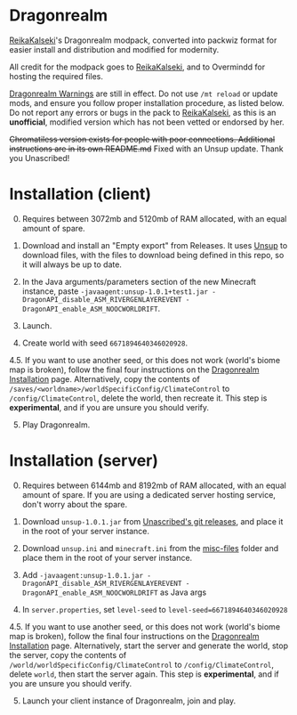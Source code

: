 # Dragonrealm

[ReikaKalseki](https://github.com/ReikaKalseki/)'s Dragonrealm modpack, converted into packwiz format for easier install and distribution and modified for modernity.

All credit for the modpack goes to [ReikaKalseki](https://github.com/ReikaKalseki/), and to Overmindd for hosting the required files.

[Dragonrealm Warnings](https://dragonrealm.overminddl1.com/warning.php) are still in effect. Do not use `/mt reload` or update mods, and ensure you follow proper installation procedure, as listed below. Do not report any errors or bugs in the pack to [ReikaKalseki](https://github.com/ReikaKalseki/), as this is an **unofficial**, modified version which has not been vetted or endorsed by her.

~~Chromatiless version exists for people with poor connections. Additional instructions are in its own README.md~~ Fixed with an Unsup update. Thank you Unascribed!

# Installation (client)

0. Requires between 3072mb and 5120mb of RAM allocated, with an equal amount of spare.

1. Download and install an "Empty export" from Releases. It uses [Unsup](https://git.sleeping.town/unascribed/unsup/) to download files, with the files to download being defined in this repo, so it will always be up to date.

2. In the Java arguments/parameters section of the new Minecraft instance, paste `-javaagent:unsup-1.0.1+test1.jar -DragonAPI_disable_ASM_RIVERGENLAYEREVENT -DragonAPI_enable_ASM_NOOCWORLDRIFT`.

3. Launch.

4. Create world with seed `6671894640346020928`.

4.5. If you want to use another seed, or this does not work (world's biome map is broken), follow the final four instructions on the [Dragonrealm Installation](https://dragonrealm.overminddl1.com/installation.php) page. Alternatively, copy the contents of `/saves/<worldname>/worldSpecificConfig/ClimateControl` to `/config/ClimateControl`, delete the world, then recreate it. This step is **experimental**, and if you are unsure you should verify.

5. Play Dragonrealm.


# Installation (server)

0. Requires between 6144mb and 8192mb of RAM allocated, with an equal amount of spare. If you are using a dedicated server hosting service, don't worry about the spare.

1. Download `unsup-1.0.1.jar` from [Unascribed's git releases](https://git.sleeping.town/unascribed/unsup/releases/tag/v1.0.1), and place it in the root of your server instance.

2. Download `unsup.ini` and `minecraft.ini` from the [misc-files](https://github.com/Egassy/Dragonrealm-Unofficial/tree/main/misc-files) folder and place them in the root of your server instance.

3. Add `-javaagent:unsup-1.0.1.jar -DragonAPI_disable_ASM_RIVERGENLAYEREVENT -DragonAPI_enable_ASM_NOOCWORLDRIFT` as Java args

4. In `server.properties`, set `level-seed` to `level-seed=6671894640346020928`

4.5. If you want to use another seed, or this does not work (world's biome map is broken), follow the final four instructions on the [Dragonrealm Installation](https://dragonrealm.overminddl1.com/installation.php) page. Alternatively, start the server and generate the world, stop the server, copy the contents of `/world/worldSpecificConfig/ClimateControl` to `/config/ClimateControl`, delete `world`, then start the server again. This step is **experimental**, and if you are unsure you should verify.

5. Launch your client instance of Dragonrealm, join and play.
